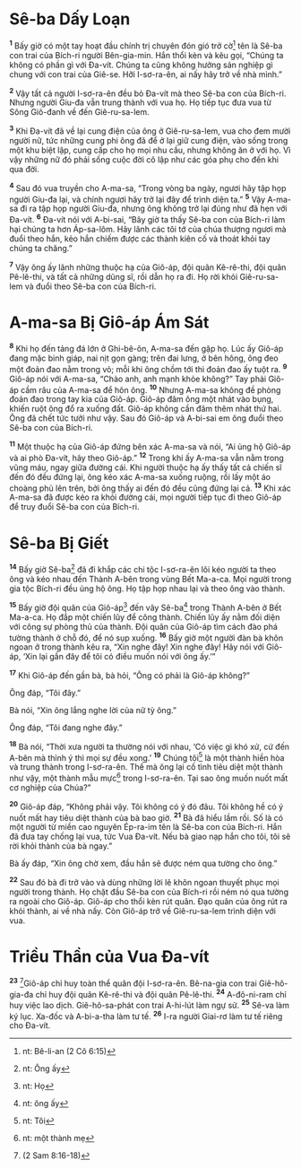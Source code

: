 # Sê-ba Dấy Loạn
<sup><b>1</b></sup> Bấy giờ có một tay hoạt đầu chính trị chuyên đón gió trở cờ[^1] tên là Sê-ba con trai của Bích-ri người Bên-gia-min. Hắn thổi kèn và kêu gọi, “Chúng ta không có phần gì với Ða-vít. Chúng ta cũng không hưởng sản nghiệp gì chung với con trai của Giê-se. Hỡi I-sơ-ra-ên, ai nấy hãy trở về nhà mình.”

<sup><b>2</b></sup> Vậy tất cả người I-sơ-ra-ên đều bỏ Ða-vít mà theo Sê-ba con của Bích-ri. Nhưng người Giu-đa vẫn trung thành với vua họ. Họ tiếp tục đưa vua từ Sông Giô-đanh về đến Giê-ru-sa-lem.

<sup><b>3</b></sup> Khi Ða-vít đã về lại cung điện của ông ở Giê-ru-sa-lem, vua cho đem mười người nữ, tức những cung phi ông đã để ở lại giữ cung điện, vào sống trong một khu biệt lập, cung cấp cho họ mọi nhu cầu, nhưng không ăn ở với họ. Vì vậy những nữ đó phải sống cuộc đời cô lập như các góa phụ cho đến khi qua đời.

<sup><b>4</b></sup> Sau đó vua truyền cho A-ma-sa, “Trong vòng ba ngày, ngươi hãy tập họp người Giu-đa lại, và chính ngươi hãy trở lại đây để trình diện ta.” <sup><b>5</b></sup> Vậy A-ma-sa đi ra tập họp người Giu-đa, nhưng ông không trở lại đúng như đã hẹn với Ða-vít. <sup><b>6</b></sup> Ða-vít nói với A-bi-sai, “Bây giờ ta thấy Sê-ba con của Bích-ri làm hại chúng ta hơn Áp-sa-lôm. Hãy lãnh các tôi tớ của chúa thượng ngươi mà đuổi theo hắn, kẻo hắn chiếm được các thành kiên cố và thoát khỏi tay chúng ta chăng.”

<sup><b>7</b></sup> Vậy ông ấy lãnh những thuộc hạ của Giô-áp, đội quân Kê-rê-thi, đội quân Pê-lê-thi, và tất cả những dũng sĩ, rồi dẫn họ ra đi. Họ rời khỏi Giê-ru-sa-lem và đuổi theo Sê-ba con của Bích-ri.


# A-ma-sa Bị Giô-áp Ám Sát
<sup><b>8</b></sup> Khi họ đến tảng đá lớn ở Ghi-bê-ôn, A-ma-sa đến gặp họ. Lúc ấy Giô-áp đang mặc binh giáp, nai nịt gọn gàng; trên đai lưng, ở bên hông, ông đeo một đoản đao nằm trong vỏ; mỗi khi ông chồm tới thì đoản đao ấy tuột ra. <sup><b>9</b></sup> Giô-áp nói với A-ma-sa, “Chào anh, anh mạnh khỏe không?” Tay phải Giô-áp cầm râu của A-ma-sa để hôn ông. <sup><b>10</b></sup> Nhưng A-ma-sa không đề phòng đoản đao trong tay kia của Giô-áp. Giô-áp đâm ông một nhát vào bụng, khiến ruột ông đổ ra xuống đất. Giô-áp không cần đâm thêm nhát thứ hai. Ông đã chết tức tưởi như vậy. Sau đó Giô-áp và A-bi-sai em ông đuổi theo Sê-ba con của Bích-ri.

<sup><b>11</b></sup> Một thuộc hạ của Giô-áp đứng bên xác A-ma-sa và nói, “Ai ủng hộ Giô-áp và ai phò Ða-vít, hãy theo Giô-áp.” <sup><b>12</b></sup> Trong khi ấy A-ma-sa vẫn nằm trong vũng máu, ngay giữa đường cái. Khi người thuộc hạ ấy thấy tất cả chiến sĩ đến đó đều đứng lại, ông kéo xác A-ma-sa xuống ruộng, rồi lấy một áo choàng phủ lên trên, bởi ông thấy ai đến đó đều cũng đứng lại cả. <sup><b>13</b></sup> Khi xác A-ma-sa đã được kéo ra khỏi đường cái, mọi người tiếp tục đi theo Giô-áp để truy đuổi Sê-ba con của Bích-ri.


# Sê-ba Bị Giết
<sup><b>14</b></sup> Bấy giờ Sê-ba[^2] đã đi khắp các chi tộc I-sơ-ra-ên lôi kéo người ta theo ông và kéo nhau đến Thành A-bên trong vùng Bết Ma-a-ca. Mọi người trong gia tộc Bích-ri đều ủng hộ ông. Họ tập họp nhau lại và theo ông vào thành.

<sup><b>15</b></sup> Bấy giờ đội quân của Giô-áp[^3] đến vây Sê-ba[^4] trong Thành A-bên ở Bết Ma-a-ca. Họ đắp một chiến lũy để công thành. Chiến lũy ấy nằm đối diện với công sự phòng thủ của thành. Ðội quân của Giô-áp tìm cách đào phá tường thành ở chỗ đó, để nó sụp xuống. <sup><b>16</b></sup> Bấy giờ một người đàn bà khôn ngoan ở trong thành kêu ra, “Xin nghe đây! Xin nghe đây! Hãy nói với Giô-áp, ‘Xin lại gần đây để tôi có điều muốn nói với ông ấy.’”

<sup><b>17</b></sup> Khi Giô-áp đến gần bà, bà hỏi, “Ông có phải là Giô-áp không?”

Ông đáp, “Tôi đây.”

Bà nói, “Xin ông lắng nghe lời của nữ tỳ ông.”

Ông đáp, “Tôi đang nghe đây.”

<sup><b>18</b></sup> Bà nói, “Thời xưa người ta thường nói với nhau, ‘Có việc gì khó xử, cứ đến A-bên mà thỉnh ý thì mọi sự đều xong.’ <sup><b>19</b></sup> Chúng tôi[^5] là một thành hiền hòa và trung thành trong I-sơ-ra-ên. Thế mà ông lại cố tình tiêu diệt một thành như vậy, một thành mẫu mực[^6] trong I-sơ-ra-ên. Tại sao ông muốn nuốt mất cơ nghiệp của Chúa?”

<sup><b>20</b></sup> Giô-áp đáp, “Không phải vậy. Tôi không có ý đó đâu. Tôi không hề có ý nuốt mất hay tiêu diệt thành của bà bao giờ. <sup><b>21</b></sup> Bà đã hiểu lầm rồi. Số là có một người từ miền cao nguyên Ép-ra-im tên là Sê-ba con của Bích-ri. Hắn đã đưa tay chống lại vua, tức Vua Ða-vít. Nếu bà giao nạp hắn cho tôi, tôi sẽ rời khỏi thành của bà ngay.”

Bà ấy đáp, “Xin ông chờ xem, đầu hắn sẽ được ném qua tường cho ông.”

<sup><b>22</b></sup> Sau đó bà đi trở vào và dùng những lời lẽ khôn ngoan thuyết phục mọi người trong thành. Họ chặt đầu Sê-ba con của Bích-ri rồi ném nó qua tường ra ngoài cho Giô-áp. Giô-áp cho thổi kèn rút quân. Ðạo quân của ông rút ra khỏi thành, ai về nhà nấy. Còn Giô-áp trở về Giê-ru-sa-lem trình diện với vua.


# Triều Thần của Vua Ða-vít
<sup><b>23</b></sup> [^1*]Giô-áp chỉ huy toàn thể quân đội I-sơ-ra-ên. Bê-na-gia con trai Giê-hô-gia-đa chỉ huy đội quân Kê-rê-thi và đội quân Pê-lê-thi. <sup><b>24</b></sup> A-đô-ni-ram chỉ huy việc lao dịch. Giê-hô-sa-phát con trai A-hi-lút làm ngự sử. <sup><b>25</b></sup> Sê-va làm ký lục. Xa-đốc và A-bi-a-tha làm tư tế. <sup><b>26</b></sup> I-ra người Giai-rơ làm tư tế riêng cho Ða-vít.

[^1]: nt: Bê-li-an (2 Cô 6:15)
[^2]: nt: Ông ấy
[^3]: nt: Họ
[^4]: nt: ông ấy
[^5]: nt: Tôi
[^6]: nt: một thành mẹ
[^1*]: (2 Sam 8:16-18)